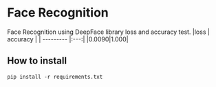 # Face Recognition
Face Recognition using DeepFace library
loss and accuracy test.
  |loss | accuracy |
  | --------- |:---:|
  |0.0090|1.000|
 
  
## How to install
`````
pip install -r requirements.txt
`````
